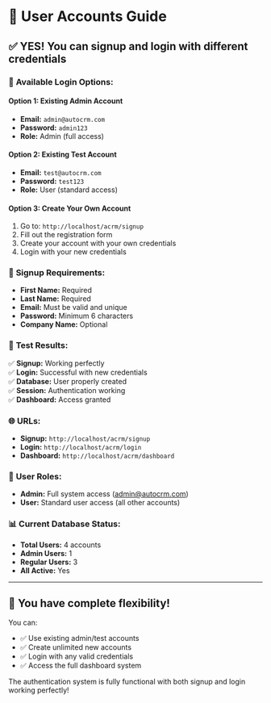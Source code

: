 # 👥 User Accounts Guide

## ✅ **YES! You can signup and login with different credentials**

### 🔐 **Available Login Options:**

#### **Option 1: Existing Admin Account**
- **Email:** `admin@autocrm.com`
- **Password:** `admin123`
- **Role:** Admin (full access)

#### **Option 2: Existing Test Account**
- **Email:** `test@autocrm.com`
- **Password:** `test123`
- **Role:** User (standard access)

#### **Option 3: Create Your Own Account**
1. Go to: `http://localhost/acrm/signup`
2. Fill out the registration form
3. Create your account with your own credentials
4. Login with your new credentials

### 📝 **Signup Requirements:**

- **First Name:** Required
- **Last Name:** Required
- **Email:** Must be valid and unique
- **Password:** Minimum 6 characters
- **Company Name:** Optional

### 🧪 **Test Results:**

✅ **Signup:** Working perfectly  
✅ **Login:** Successful with new credentials  
✅ **Database:** User properly created  
✅ **Session:** Authentication working  
✅ **Dashboard:** Access granted  

### 🌐 **URLs:**

- **Signup:** `http://localhost/acrm/signup`
- **Login:** `http://localhost/acrm/login`
- **Dashboard:** `http://localhost/acrm/dashboard`

### 👤 **User Roles:**

- **Admin:** Full system access (admin@autocrm.com)
- **User:** Standard user access (all other accounts)

### 📊 **Current Database Status:**

- **Total Users:** 4 accounts
- **Admin Users:** 1
- **Regular Users:** 3
- **All Active:** Yes

---

## 🎉 **You have complete flexibility!**

You can:
- ✅ Use existing admin/test accounts
- ✅ Create unlimited new accounts
- ✅ Login with any valid credentials
- ✅ Access the full dashboard system

The authentication system is fully functional with both signup and login working perfectly!